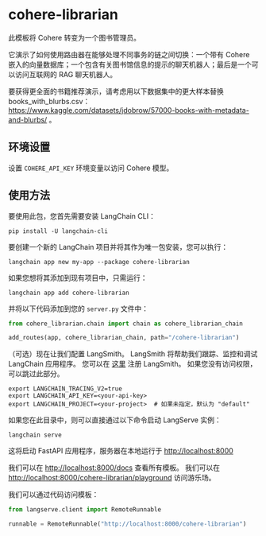 # cohere-librarian

此模板将 Cohere 转变为一个图书管理员。

它演示了如何使用路由器在能够处理不同事务的链之间切换：一个带有 Cohere 嵌入的向量数据库；一个包含有关图书馆信息的提示的聊天机器人；最后是一个可以访问互联网的 RAG 聊天机器人。

要获得更全面的书籍推荐演示，请考虑用以下数据集中的更大样本替换 books_with_blurbs.csv： https://www.kaggle.com/datasets/jdobrow/57000-books-with-metadata-and-blurbs/ 。

## 环境设置

设置 `COHERE_API_KEY` 环境变量以访问 Cohere 模型。

## 使用方法

要使用此包，您首先需要安装 LangChain CLI：

```shell
pip install -U langchain-cli
```

要创建一个新的 LangChain 项目并将其作为唯一包安装，您可以执行：

```shell
langchain app new my-app --package cohere-librarian
```

如果您想将其添加到现有项目中，只需运行：

```shell
langchain app add cohere-librarian
```

并将以下代码添加到您的 `server.py` 文件中：
```python
from cohere_librarian.chain import chain as cohere_librarian_chain

add_routes(app, cohere_librarian_chain, path="/cohere-librarian")
```

（可选）现在让我们配置 LangSmith。
LangSmith 将帮助我们跟踪、监控和调试 LangChain 应用程序。
您可以在 [这里](https://smith.langchain.com/) 注册 LangSmith。
如果您没有访问权限，可以跳过此部分。

```shell
export LANGCHAIN_TRACING_V2=true
export LANGCHAIN_API_KEY=<your-api-key>
export LANGCHAIN_PROJECT=<your-project>  # 如果未指定，默认为 "default"
```

如果您在此目录中，则可以直接通过以下命令启动 LangServe 实例：

```shell
langchain serve
```

这将启动 FastAPI 应用程序，服务器在本地运行于 
[http://localhost:8000](http://localhost:8000)

我们可以在 [http://localhost:8000/docs](http://localhost:8000/docs) 查看所有模板。
我们可以在 [http://localhost:8000/cohere-librarian/playground](http://localhost:8000/cohere-librarian/playground) 访问游乐场。

我们可以通过代码访问模板：

```python
from langserve.client import RemoteRunnable

runnable = RemoteRunnable("http://localhost:8000/cohere-librarian")
```